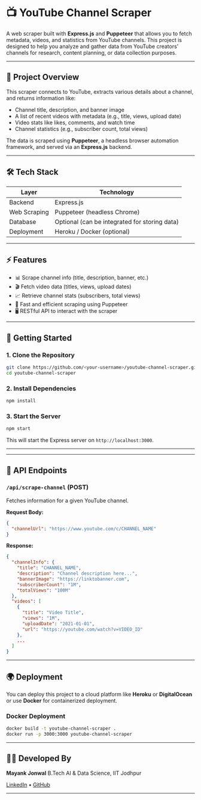 
# 📺 YouTube Channel Scraper

A web scraper built with **Express.js** and **Puppeteer** that allows you to fetch metadata, videos, and statistics from YouTube channels. This project is designed to help you analyze and gather data from YouTube creators’ channels for research, content planning, or data collection purposes.

---

## 🎯 Project Overview

This scraper connects to YouTube, extracts various details about a channel, and returns information like:

- Channel title, description, and banner image
- A list of recent videos with metadata (e.g., title, views, upload date)
- Video stats like likes, comments, and watch time
- Channel statistics (e.g., subscriber count, total views)

The data is scraped using **Puppeteer**, a headless browser automation framework, and served via an **Express.js** backend.

---

## 🛠️ Tech Stack

| Layer      | Technology          |
|------------|---------------------|
| Backend    | Express.js          |
| Web Scraping| Puppeteer (headless Chrome) |
| Database   | Optional (can be integrated for storing data) |
| Deployment | Heroku / Docker (optional) |

---

## ⚡ Features

- 📊 Scrape channel info (title, description, banner, etc.)
- 🎬 Fetch video data (titles, views, upload dates)
- 📈 Retrieve channel stats (subscribers, total views)
- 🚀 Fast and efficient scraping using Puppeteer
- 🖥️ RESTful API to interact with the scraper

---

## 🚀 Getting Started

### 1. Clone the Repository

```bash
git clone https://github.com/<your-username>/youtube-channel-scraper.git
cd youtube-channel-scraper
````

### 2. Install Dependencies

```bash
npm install
```

### 3. Start the Server

```bash
npm start
```

This will start the Express server on `http://localhost:3000`.

---



---

## 📡 API Endpoints

### `/api/scrape-channel` (POST)

Fetches information for a given YouTube channel.

**Request Body:**

```json
{
  "channelUrl": "https://www.youtube.com/c/CHANNEL_NAME"
}
```

**Response:**

```json
{
  "channelInfo": {
    "title": "CHANNEL_NAME",
    "description": "Channel description here...",
    "bannerImage": "https://linktobanner.com",
    "subscriberCount": "1M",
    "totalViews": "100M"
  },
  "videos": [
    {
      "title": "Video Title",
      "views": "1M",
      "uploadDate": "2021-01-01",
      "url": "https://youtube.com/watch?v=VIDEO_ID"
    },
    ...
  ]
}
```

---

## 🌍 Deployment

You can deploy this project to a cloud platform like **Heroku** or **DigitalOcean** or use **Docker** for containerized deployment.

### Docker Deployment

```bash
docker build -t youtube-channel-scraper .
docker run -p 3000:3000 youtube-channel-scraper
```

---

## 🧑‍💻 Developed By

**Mayank Jonwal**
B.Tech AI & Data Science, IIT Jodhpur

[LinkedIn](https://www.linkedin.com/in/mayankjonwal) • [GitHub](https://github.com/<your-username>)

---



